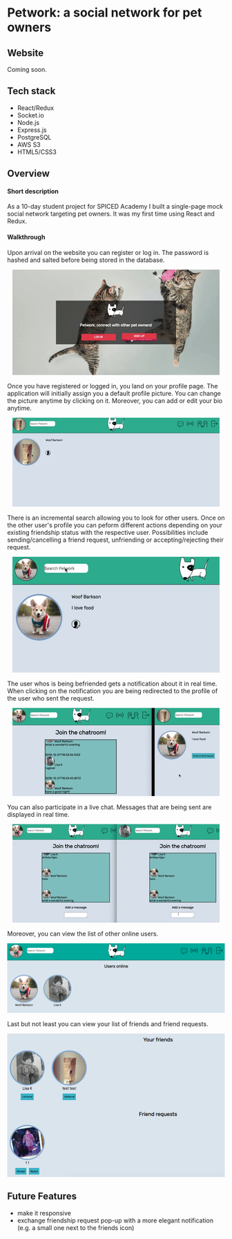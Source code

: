 # Petwork: a social network for pet owners

Website
--------
Coming soon.

Tech stack
-------- 
- React/Redux
- Socket.io
- Node.js
- Express.js
- PostgreSQL
- AWS S3
- HTML5/CSS3

Overview
--------
#### Short description 
As a 10-day student project for SPICED Academy I built a single-page mock social network targeting pet owners. It was my first time using React and Redux.

#### Walkthrough
Upon arrival on the website you can register or log in. The password is hashed and salted before being stored in the database.

<p align="center">
  <img src="preview1.gif"/>
</p>

Once you have registered or logged in, you land on your profile page. The application will initially assign you a default profile picture. You can change the picture anytime by clicking on it. Moreover, you can add or edit your bio anytime.

<p align="center">
  <img src="preview2.gif"/>
</p>

There is an incremental search allowing you to look for other users. Once on the other user's profile you can peform different actions depending on your existing friendship status with the respective user. Possibilities include sending/cancelling a friend request, unfriending or accepting/rejecting their request.
<p align="center">
  <img src="preview3.gif"/>
</p>

The user whos is being befriended gets a notification about it in real time. When clicking on the notification you are being redirected to the profile of the user who sent the request.
<p align="center">
  <img src="preview6.gif"/>
</p>

You can also participate in a live chat. Messages that are being sent are displayed in real time.

<p align="center">
  <img src="preview5.gif"/>
</p>

Moreover, you can view the list of other online users.
<p align="center">
  <img src="preview4.png"/>
</p>

Last but not least you can view your list of friends and friend requests.
<p align="center">
  <img src="preview7.png"/>
</p>


Future Features
----------

- make it responsive
- exchange friendship request pop-up with a more elegant notification (e.g. a small one next to the friends icon)

